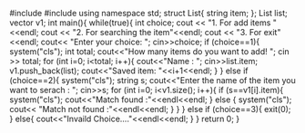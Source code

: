 #include <iostream>
#include <vector>
using namespace std;
struct List{
    string item;
}; List list;
vector <List> v1;
int main(){
    while(true){
        int choice;
        cout << "1. For add items "<<endl; 
        cout << "2. For searching the item"<<endl; 
        cout << "3. For exit"<<endl; 
        cout<< "Enter your choice: "; cin>>choice;
        if (choice==1){
            system("cls");
            int total;
            cout<<"How many items do you want to add! ";
            cin >> total;
            for (int i=0; i<total; i++){
                cout<<"Name : ";  cin>>list.item;
                v1.push_back(list);
                cout<<"Saved item: "<<i+1<<endl;
            }
        }
        else if (choice==2){
            system("cls");
            string s;
            cout<<"Enter the name of the item you want to serach : "; cin>>s;
            for (int i=0; i<v1.size(); i++){
                if (s==v1[i].item){
                    system("cls");
                    cout<<"Match found :"<<endl<<endl;
                }
                else {
                    system("cls");
                    cout<< "Match not found :"<<endl<<endl;
                }
            }
        }
        else if (choice==3){
            exit(0);
        }
        else{
            cout<<"Invaild Choice...."<<endl<<endl;
        }
    }
    return 0;
}
